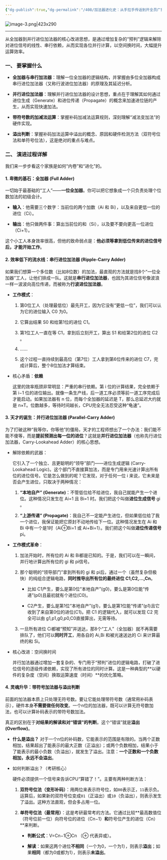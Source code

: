 ```yaml
---
{"dg-publish":true,"dg-permalink":"/408/加法器进化史：从手拉手传话到开全员广播大会！🤯","permalink":"/408/加法器进化史：从手拉手传话到开全员广播大会！🤯/"}
---
```




![image-3.png|423x290](/img/user/%E9%99%84%E4%BB%B6/image-3.png)

---

从全加器到并行进位加法器的核心改进思想，是通过增加复杂的“预判”逻辑来解除对进位信号的线性、串行依赖，从而实现各位并行计算，以空间换时间，大幅提升运算效率。

### 一、 要掌握什么

- **全加器与串行加法器**：理解一位全加器的逻辑结构，并掌握由多位全加器构成串行进位加法器（又称行波进位加法器）的原理及其延迟分析。
    
- **并行进位加法器**：理解并行进位加法器的设计思想，重点在于理解其如何通过进位生成（Generate）和进位传递（Propagate）的概念来加速进位链的产生，从而实现快速加法。
    
- **带符号数的加减法运算**：掌握补码加减法运算规则，深刻理解“减法变加法”的硬件实现。
    
- **溢出判断**：掌握补码加法运算中溢出的概念、原因和硬件检测方法（双符号位法和单符号位法），这是绝对的重点与难点。
    

### 二、 演进过程详解

我们来一步步看这个家族是如何“内卷”和“进化”的。

#### 1. 卑微的基石：全加器 (Full Adder)

一切始于最基础的“工人”——**一位全加器**。你可以把它想象成一个只负责处理个位数加法的初级会计。

- **输入**：他需要三个数字：当前位的两个加数（Ai​ 和 Bi​），以及来自更低一位的进位（Ci​）。
    
- **输出**：他只做两件事：算出当前位的和（Si​），以及要不要向更高一位进位（Ci+1​）。
    

这个小工人本身效率很高，但他的致命弱点是：**他必须等拿到低位传来的进位信号后，才能开始工作**。

#### 2. 效率低下的流水线：串行进位加法器 (Ripple-Carry Adder)

如果我们想算一个多位数（比如8位数）的加法，最直观的方法就是找8个“一位全加器”工人，让他们排成一队。这就是**串行进位加法器**，也因为其进位信号像波浪一样一波波向高位传递，而被称为**行波进位加法器**。

- **工作模式**：
    
    1. 第0位工人（处理最低位）最先开工，因为它没有“更低一位”，我们可以认为它的进位输入 C0​ 为0。
        
    2. 它算出结果 S0​ 和给第1位的进位 C1​。
        
    3. 第1位工人一直在等 C1​，拿到后立刻开工，算出 S1​ 和给第2位的进位 C2​。
        
    4. ……
        
    5. 这个过程一直持续到最高位（第7位）工人拿到第6位传来的进位 C7​，完成计算后，整个8位加法才算结束。
        
- 核心矛盾：**依赖**
    
    这里的效率瓶颈非常明显：严重的串行依赖。第 i 位的计算结果，完全依赖于第 i−1 位的进位输出。就像一条生产线，后一道工序必须等前一道工序完成后才能启动。如果加法器有 n 位，而每个全加器的延迟是 T，那么总延迟大约就是 n×T。位数越多，等待时间越长，CPU完全无法忍受这种“龟速”。
    

#### 3. 天才的诞生：并行进位加法器 (Parallel-Carry Adder)

为了打破这种“我等你，你等他”的僵局，天才的工程师想出了一个办法：我们能不能不傻等，而是**提前预测出每一位的进位**？这就是**并行进位加法器**（也称先行进位加法器，Carry-Lookahead Adder）的核心思想。

- 解除依赖的武器：
    
    它引入了一个独立、且更聪明的“领导”部门——进位生成逻辑 (Carry-Lookahead Logic)。这个部门不直接算加法，而是专门用来光速计算出所有位的进位信号。它是怎么做到的呢？它发现，对于任何一位 i 来说，它未来是否会产生进位，只取决于两种情况：
    
    1. **“本地自产” (Generate)**：不管低位给不给进位，我自己就能产生一个进位。这种情况只发生在 Ai​=1 且 Bi​=1 时。我们把这个叫做**进位生成信号** gi​。
        
    2. **“上游传递” (Propagate)**：我自己不一定能产生进位，但如果低位给了我一个进位，我保证能把它原封不动地传给下一位。这种情况发生在 Ai​ 和 Bi​ 中有一个是1时（Ai​⊕Bi​=1 或 Ai​+Bi​=1）。我们把这个叫做**进位传递信号** pi​。
        
- **工作模式革命**：
    
    1. 加法开始时，所有位的 Ai​ 和 Bi​ 都是已知的。于是，我们可以在一瞬间，并行地计算出所有位的 gi​ 和 pi​ 信号。
        
    2. 那个聪明的“领导部门”拿到所有的 gi​ 和 pi​ 后，通过一个（虽然复杂但极快）的纯组合逻辑电路，**同时推导出所有位的最终进位 C1​,C2​,…,Cn​**。
        
        - 比如 C1​ 产生，要么是第0位“本地自产”(g0​)，要么是第0位能“传递”(p0​)且最初就有个进位(C0​)。
            
        - C2​ 产生，要么是第1位“本地自产”(g1​)，要么是第1位能“传递”(p1​)且它收到了来自第0位的进位(C1​)。把 C1​ 的逻辑代入，就可以发现 C2​ 完全可以由 g1​,p1​,g0​,p0​,C0​ 直接算出，无需等待。
            
    3. 一旦所有进位 Ci​ 都被“预知”并送达，那8个“工人”（全加器）就不再需要排队了，他们可以**同时开工**，用各自的 Ai​,Bi​ 和被光速送达的 Ci​ 来计算最终的和 Si​。
        
- 核心改进：空间换时间
    
    并行加法器通过增加一套复杂的、专门用于“预判”进位的逻辑电路，打破了进位信号的逐级传递依赖，实现了所有进位的同时计算。这是一种典型的**以硬件的复杂度（空间）换取运算速度（时间）**的优化策略。
    

#### 4. 灵魂升华：带符号加法器与溢出判断

前面的加法器本质上只处理无符号数。要让它能处理带符号数（通常用补码表示），硬件本身**不需要做任何改变**。一个n位的加法器，既可以计算无符号数加法，也可以计算补码表示的带符号数加法。

真正的区别在于**对结果的解读和对“错误”的判断**。这个“错误”就是**溢出 (Overflow)**。

- **什么是溢出？** 对于一个n位的补码数，它能表示的范围是有限的。当两个正数相加，结果超出了能表示的最大正数（正溢出）；或两个负数相加，结果小于了能表示的最小负数（负溢出），就发生了溢出。注意：**一个正数和一个负数相加，永远不会溢出**。
    
- 如何判断溢出？（考研核心）
    
    硬件必须提供一个信号来告诉CPU“算错了！”。主要有两种判断方法：
    
    1. **双符号位法（变形补码）**：用两位来表示符号位，如`00`表示正，`11`表示负。运算后，如果新的双符号位变成`01`（正溢出）或`10`（负溢出），则表示发生了溢出。这种方法直观，但会多占用一位。
        
    2. **单符号位法（最常用）**：这是考研最常考的方法。它通过比较**最高数值位（符号位前一位）向符号位的进位（Cn−1​）**和**符号位产生的进位（Cn​）**来判断。
        
        - **判断公式**：V=Cn−1​⊕Cn​ （⊕ 代表异或）。
            
        - **解读**：如果这两个进位**不相同**（一个为0，一个为1），则表示**溢出**；如果**相同**（都为0或都为1），则表示**未溢出**。
            
